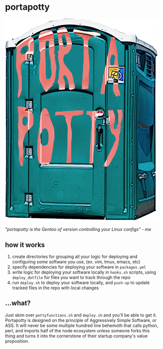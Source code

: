 # portapotty
![portapotty-logo](https://github.com/deloachcd/img/blob/master/portapotty-logo.png?raw=true)

*"portapotty is the Gentoo of version controlling your Linux configs" - me*

## how it works
1. create directories for grouping all your logic for deploying and configuring some software you use, (ex. vim, tmux, emacs, etc)
2. specify dependencies for deploying your software in `packages.yml`
3. write logic for deploying your software locally in `hooks.sh` scripts, using `deploy_dotfile` for files you want to track through the repo
4. run `deploy.sh` to deploy your software locally, and `push-up` to update tracked files in the repo with local changes

## ...what?
Just skim over `pottyfunctions.sh` and `deploy.sh` and you'll be able to
get it. Portapotty is designed on the principle of Aggressively Simple
Software, or ASS. It will never be some multiple hundred line behemoth
that calls python, perl, and imports half of the node ecosystem unless
someone forks this thing and turns it into the cornerstone of their
startup company's value proposition.
